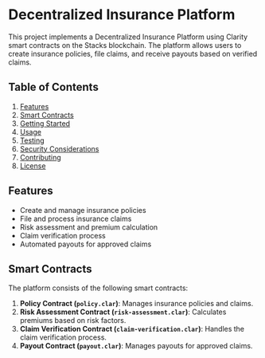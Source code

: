 # Decentralized Insurance Platform

This project implements a Decentralized Insurance Platform using Clarity smart contracts on the Stacks blockchain. The platform allows users to create insurance policies, file claims, and receive payouts based on verified claims.

## Table of Contents

1. [Features](#features)
2. [Smart Contracts](#smart-contracts)
3. [Getting Started](#getting-started)
4. [Usage](#usage)
5. [Testing](#testing)
6. [Security Considerations](#security-considerations)
7. [Contributing](#contributing)
8. [License](#license)

## Features

- Create and manage insurance policies
- File and process insurance claims
- Risk assessment and premium calculation
- Claim verification process
- Automated payouts for approved claims

## Smart Contracts

The platform consists of the following smart contracts:

1. **Policy Contract (`policy.clar`)**: Manages insurance policies and claims.
2. **Risk Assessment Contract (`risk-assessment.clar`)**: Calculates premiums based on risk factors.
3. **Claim Verification Contract (`claim-verification.clar`)**: Handles the claim verification process.
4. **Payout Contract (`payout.clar`)**: Manages payouts for approved claims.
